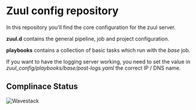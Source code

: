 # Zuul config repository

In this repository you'll find the core configuration for the zuul server.

**zuul.d** contains the general pipeline, job and project configuration.

**playbooks** contains a collection of basic tasks which run with the *base* job.

If you want to have the logging server working, you need to set the value
in *zuul_config/playbooks/base/post-logs.yaml* the correct IP / DNS name.

## Complinace Status 

![Wavestack](https://zuul.scs.community/api/tenant/osism-testbed/badge?project=master-caster/zuul-config&pipeline=compliance_check)